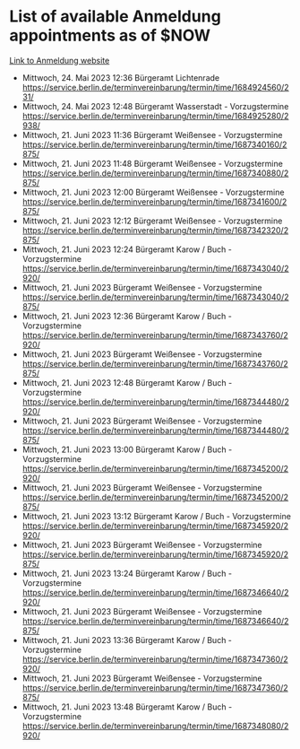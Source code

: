 # List of available Anmeldung appointments as of $NOW
[Link to Anmeldung website](https://service.berlin.de/terminvereinbarung/termin/tag.php?termin=1&anliegen[]=120686&dienstleisterlist=122210,122217,327316,122219,327312,122227,327314,122231,327346,122243,327348,122254,122252,329742,122260,329745,122262,329748,122271,327278,122273,327274,122277,327276,330436,122280,327294,122282,327290,122284,327292,122291,327270,122285,327266,122286,327264,122296,327268,150230,329760,122297,327286,122294,327284,122312,329763,122314,329775,122304,327330,122311,327334,122309,327332,317869,122281,327352,122279,329772,122283,122276,327324,122274,327326,122267,329766,122246,327318,122251,327320,122257,327322,122208,327298,122226,327300&herkunft=http%3A%2F%2Fservice.berlin.de%2Fdienstleistung%2F120686%2F)
- Mittwoch, 24. Mai 2023 12:36 Bürgeramt Lichtenrade https://service.berlin.de/terminvereinbarung/termin/time/1684924560/231/
- Mittwoch, 24. Mai 2023 12:48 Bürgeramt Wasserstadt - Vorzugstermine https://service.berlin.de/terminvereinbarung/termin/time/1684925280/2938/
- Mittwoch, 21. Juni 2023 11:36 Bürgeramt Weißensee - Vorzugstermine https://service.berlin.de/terminvereinbarung/termin/time/1687340160/2875/
- Mittwoch, 21. Juni 2023 11:48 Bürgeramt Weißensee - Vorzugstermine https://service.berlin.de/terminvereinbarung/termin/time/1687340880/2875/
- Mittwoch, 21. Juni 2023 12:00 Bürgeramt Weißensee - Vorzugstermine https://service.berlin.de/terminvereinbarung/termin/time/1687341600/2875/
- Mittwoch, 21. Juni 2023 12:12 Bürgeramt Weißensee - Vorzugstermine https://service.berlin.de/terminvereinbarung/termin/time/1687342320/2875/
- Mittwoch, 21. Juni 2023 12:24 Bürgeramt Karow / Buch - Vorzugstermine https://service.berlin.de/terminvereinbarung/termin/time/1687343040/2920/
- Mittwoch, 21. Juni 2023  Bürgeramt Weißensee - Vorzugstermine https://service.berlin.de/terminvereinbarung/termin/time/1687343040/2875/
- Mittwoch, 21. Juni 2023 12:36 Bürgeramt Karow / Buch - Vorzugstermine https://service.berlin.de/terminvereinbarung/termin/time/1687343760/2920/
- Mittwoch, 21. Juni 2023  Bürgeramt Weißensee - Vorzugstermine https://service.berlin.de/terminvereinbarung/termin/time/1687343760/2875/
- Mittwoch, 21. Juni 2023 12:48 Bürgeramt Karow / Buch - Vorzugstermine https://service.berlin.de/terminvereinbarung/termin/time/1687344480/2920/
- Mittwoch, 21. Juni 2023  Bürgeramt Weißensee - Vorzugstermine https://service.berlin.de/terminvereinbarung/termin/time/1687344480/2875/
- Mittwoch, 21. Juni 2023 13:00 Bürgeramt Karow / Buch - Vorzugstermine https://service.berlin.de/terminvereinbarung/termin/time/1687345200/2920/
- Mittwoch, 21. Juni 2023  Bürgeramt Weißensee - Vorzugstermine https://service.berlin.de/terminvereinbarung/termin/time/1687345200/2875/
- Mittwoch, 21. Juni 2023 13:12 Bürgeramt Karow / Buch - Vorzugstermine https://service.berlin.de/terminvereinbarung/termin/time/1687345920/2920/
- Mittwoch, 21. Juni 2023  Bürgeramt Weißensee - Vorzugstermine https://service.berlin.de/terminvereinbarung/termin/time/1687345920/2875/
- Mittwoch, 21. Juni 2023 13:24 Bürgeramt Karow / Buch - Vorzugstermine https://service.berlin.de/terminvereinbarung/termin/time/1687346640/2920/
- Mittwoch, 21. Juni 2023  Bürgeramt Weißensee - Vorzugstermine https://service.berlin.de/terminvereinbarung/termin/time/1687346640/2875/
- Mittwoch, 21. Juni 2023 13:36 Bürgeramt Karow / Buch - Vorzugstermine https://service.berlin.de/terminvereinbarung/termin/time/1687347360/2920/
- Mittwoch, 21. Juni 2023  Bürgeramt Weißensee - Vorzugstermine https://service.berlin.de/terminvereinbarung/termin/time/1687347360/2875/
- Mittwoch, 21. Juni 2023 13:48 Bürgeramt Karow / Buch - Vorzugstermine https://service.berlin.de/terminvereinbarung/termin/time/1687348080/2920/
